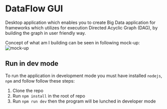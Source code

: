 # DataFlow GUI

Desktop application which enables you to create Big Data application for frameworks which utilizes for execution Directed
Acyclic Graph (DAG), by building the graph in user friendly way.

Concept of what am I building can be seen in following mock-up:
![mock-up](http://oi63.tinypic.com/2vioy7n.jpg)

## Run in dev mode

To run the application in development mode you must have installed `nodejs`, `npm` and follow follow these steps:

 1. Clone the repo
 2. Run `npm install` in the root of repo
 3. Run `npm run dev` then the program will be lunched in developer mode
